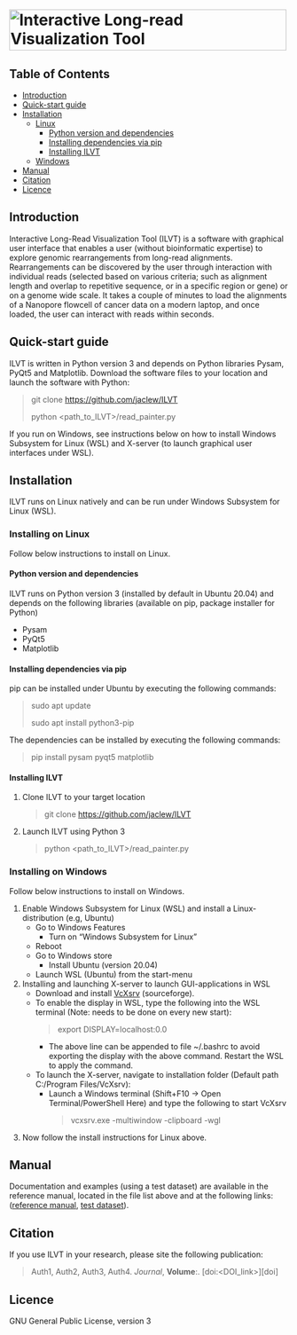 # <img src="https://github.com/jaclew/IVLT/blob/main/ILVT.png" alt="Interactive Long-read Visualization Tool" width="500" height="74" align="middle">

## Table of Contents
* [Introduction](https://github.com/jaclew/IVLT/#introduction)
* [Quick-start guide](https://github.com/jaclew/IVLT/#quick-start-guide)
* [Installation](https://github.com/jaclew/IVLT/#installation)
  * [Linux](https://github.com/jaclew/IVLT/#installing-on-linux)
    * [Python version and dependencies](https://github.com/jaclew/IVLT/#python-version-and-dependencies)
    * [Installing dependencies via pip](https://github.com/jaclew/IVLT/#installing-dependencies-via-pip)
    * [Installing ILVT](https://github.com/jaclew/IVLT/#installing-ILVT)
  * [Windows](https://github.com/jaclew/IVLT/#installing-on-windows)
* [Manual](https://github.com/jaclew/IVLT/#manual)
* [Citation](https://github.com/jaclew/IVLT/#citation)
* [Licence](https://github.com/jaclew/IVLT/#licence)


## Introduction
Interactive Long-Read Visualization Tool (ILVT) is a software with graphical user interface that enables a user (without bioinformatic expertise) to explore genomic rearrangements from long-read alignments. Rearrangements can be discovered by the user through interaction with individual reads (selected based on various criteria; such as alignment length and overlap to repetitive sequence, or in a specific region or gene) or on a genome wide scale. It takes a couple of minutes to load the alignments of a Nanopore flowcell of cancer data on a modern laptop, and once loaded, the user can interact with reads within seconds.

## Quick-start guide
ILVT is written in Python version 3 and depends on Python libraries Pysam, PyQt5 and Matplotlib. Download the software files to your location and launch the software with Python:
> git clone https://github.com/jaclew/ILVT
> 
> python <path_to_ILVT>/read_painter.py

If you run on Windows, see instructions below on how to install Windows Subsystem for Linux (WSL) and X-server (to launch graphical user interfaces under WSL).

## Installation
ILVT runs on Linux natively and can be run under Windows Subsystem for Linux (WSL).

### Installing on Linux
Follow below instructions to install on Linux.

#### Python version and dependencies
ILVT runs on Python version 3 (installed by default in Ubuntu 20.04) and depends on the following libraries (available on pip, package installer for Python)
* Pysam 
* PyQt5 
* Matplotlib 

#### Installing dependencies via pip
pip can be installed under Ubuntu by executing the following commands:
  > sudo apt update 
  > 
  > sudo apt install python3-pip 

The dependencies can be installed by executing the following commands:
  > pip install pysam pyqt5 matplotlib

#### Installing ILVT
1. Clone ILVT to your target location
     > git clone https://github.com/jaclew/ILVT
2. Launch ILVT using Python 3
   > python <path_to_ILVT>/read_painter.py

### Installing on Windows
Follow below instructions to install on Windows.
1. Enable Windows Subsystem for Linux (WSL) and install a Linux-distribution (e.g, Ubuntu)
   * Go to Windows Features
     * Turn on “Windows Subsystem for Linux” 
   * Reboot 
   * Go to Windows store
     * Install Ubuntu (version 20.04)
   * Launch WSL (Ubuntu) from the start-menu 
2. Installing and launching X-server to launch GUI-applications in WSL
   * Download and install <a href="https://sourceforge.net/projects/vcxsrv/" target="_blank">VcXsrv</a> (sourceforge).
   * To enable the display in WSL, type the following into the WSL terminal (Note: needs to be done on every new start):
       > export DISPLAY=localhost:0.0
     * The above line can be appended to file ~/.bashrc to avoid exporting the display with the above command. Restart the WSL to apply the command.
   * To launch the X-server, navigate to installation folder (Default path C:/Program Files/VcXsrv):
     * Launch a Windows terminal (Shift+F10 -> Open Terminal/PowerShell Here) and type the following to start VcXsrv
       > vcxsrv.exe -multiwindow -clipboard -wgl
3. Now follow the install instructions for Linux above.

## Manual
Documentation and examples (using a test dataset) are available in the reference manual, located in the file list above and at the following links: (<a href="https://github.com/jaclew/IVLT/raw/main/reference_manual.docx" target="_blank">reference manual</a>, <a href="https://github.com/jaclew/IVLT/tree/main/test_data" target="_blank">test dataset</a>).

## Citation
If you use ILVT in your research, please site the following publication:
> Auth1, Auth2, Auth3, Auth4.
> *Journal*, **Volume**:<pages>. [doi:<DOI_link>][doi]

## Licence
GNU General Public License, version 3
